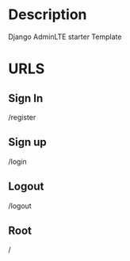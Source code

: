 # Description
Django AdminLTE starter Template

# URLS
## Sign In
/register
## Sign up
/login
## Logout
/logout
## Root
/






